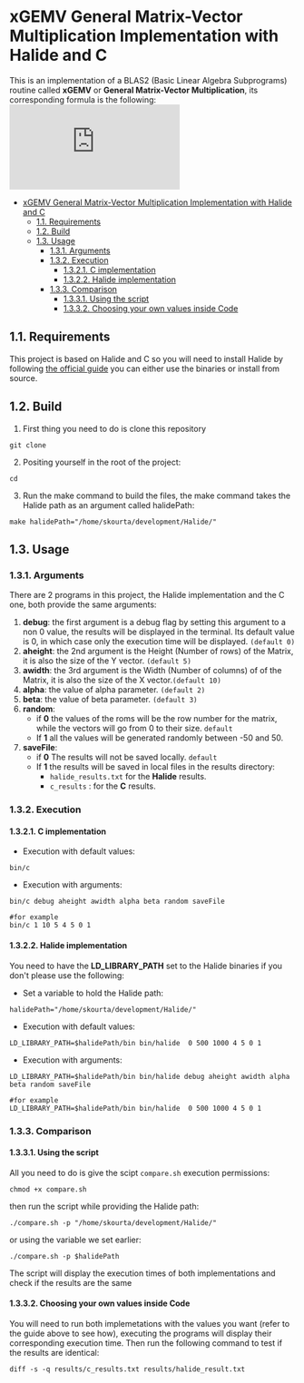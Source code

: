 # xGEMV General Matrix-Vector Multiplication Implementation with Halide and C

This is an implementation of a BLAS2 (Basic Linear Algebra Subprograms) routine called **xGEMV** or **General Matrix-Vector Multiplication**, its corresponding formula is the following: 
![equation](https://latex.codecogs.com/gif.latex?y%20%3D%20%5Calpha%20A%20x%20&plus;%20%5Cbeta%20y)
- [xGEMV General Matrix-Vector Multiplication Implementation with Halide and C](#xgemv-general-matrix-vector-multiplication-implementation-with-halide-and-c)
  - [1.1. Requirements](#11-requirements)
  - [1.2. Build](#12-build)
  - [1.3. Usage](#13-usage)
    - [1.3.1. Arguments](#131-arguments)
    - [1.3.2. Execution](#132-execution)
      - [1.3.2.1. C implementation](#1321-c-implementation)
      - [1.3.2.2. Halide implementation](#1322-halide-implementation)
    - [1.3.3. Comparison](#133-comparison)
      - [1.3.3.1. Using the script](#1331-using-the-script)
      - [1.3.3.2. Choosing your own values inside Code](#1332-choosing-your-own-values-inside-code)

## 1.1. Requirements
This project is based on Halide and C so you will need to install Halide by following [the official guide](https://github.com/halide/Halide/blob/master/README.md) you can either use the binaries or install from source.

## 1.2. Build

1. First thing you need to do is clone this repository
```
git clone 
```
2. Positing yourself in the root of the project:
```
cd   
```
3. Run the make command to build the files, the make command takes the Halide path as an argument called halidePath:
```
make halidePath="/home/skourta/development/Halide/"
```
## 1.3. Usage
### 1.3.1. Arguments
There are 2 programs in this project, the Halide implementation and the C one, both provide the same arguments:
1. **debug**: the first argument is a debug flag by setting this argument to a non 0 value, the results will be displayed in the terminal. Its default value is 0, in which case only the execution time will be displayed. `(default 0)`
2. **aheight**: the 2nd argument is the Height (Number of rows) of the Matrix, it is also the size of the Y vector. `(default 5)`
3. **awidth**: the 3rd argument is the Width (Number of columns) of of the Matrix, it is also the size of the X vector.`(default 10)`
4. **alpha**: the value of alpha parameter. `(default 2)`
5. **beta**: the value of beta parameter. `(default 3)`
5. **random**: 
   - if **0** the values of the roms will be the row number for the matrix, while the vectors will go from 0 to their size. `default`
   - If **1** all the values will be generated randomly between -50 and 50.
6. **saveFile**: 
   - if **0** The results will not be saved locally. `default`
   - If **1** the results will be saved in local files in the results directory:
     - `halide_results.txt` for the **Halide** results.
     - `c_results` : for the **C** results.

### 1.3.2. Execution
#### 1.3.2.1. C implementation
- Execution with default values:  
``` 
bin/c 
```
- Execution with arguments:

``` 
bin/c debug aheight awidth alpha beta random saveFile

#for example
bin/c 1 10 5 4 5 0 1
```
#### 1.3.2.2. Halide implementation
You need to have the **LD_LIBRARY_PATH** set to the Halide binaries if you don't please use the following:
- Set a variable to hold the Halide path:
```
halidePath="/home/skourta/development/Halide/"

```
- Execution with default values:  
``` 
LD_LIBRARY_PATH=$halidePath/bin bin/halide  0 500 1000 4 5 0 1
```
- Execution with arguments:
``` 
LD_LIBRARY_PATH=$halidePath/bin bin/halide debug aheight awidth alpha beta random saveFile

#for example
LD_LIBRARY_PATH=$halidePath/bin bin/halide  0 500 1000 4 5 0 1
```

### 1.3.3. Comparison
#### 1.3.3.1. Using the script
All you need to do is give the scipt `compare.sh` execution permissions:
```
chmod +x compare.sh
```
then run the script while providing the Halide path:
```
./compare.sh -p "/home/skourta/development/Halide/"
```
or using the variable we set earlier:
```
./compare.sh -p $halidePath
```

The script will display the execution times of both implementations and check if the results are the same
#### 1.3.3.2. Choosing your own values inside Code
You will need to run both implemetations with the values you want (refer to the guide above to see how), executing the programs will display their corresponding execution time. Then run the following command to test if the results are identical:
```
diff -s -q results/c_results.txt results/halide_result.txt
```